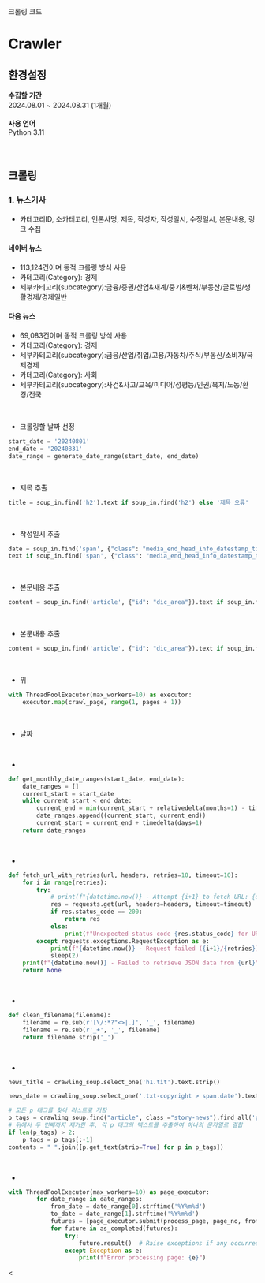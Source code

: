 크롤링 코드
# Crawler

## 환경설정
<aside>
<b>수집할 기간</b>
<br/>
2024.08.01 ~ 2024.08.31 (1개월)
</aside>
<br/>
<aside>
<b>사용 언어</b>
<br/>
Python 3.11
</aside>

<br/>
<br/>

## 크롤링

### 1. 뉴스기사
- 카테고리ID, 소카테고리, 언론사명, 제목, 작성자, 작성일시, 수정일시, 본문내용, 링크 수집
#### 네이버 뉴스
- 113,124건이며 동적 크롤링 방식 사용
- 카테고리(Category): 경제
- 세부카테고리(subcategory):금융/증권/산업&재계/중기&벤처/부동산/글로벌/생활경제/경제일반
#### 다음 뉴스
- 69,083건이며 동적 크롤링 방식 사용
- 카테고리(Category): 경제
- 세부카테고리(subcategory):금융/산업/취업/고용/자동차/주식/부동산/소비자/국제경제
- 카테고리(Category): 사회
- 세부카테고리(subcategory):사건&사고/교육/미디어/성평등/인권/복지/노동/환경/전국
<br/>

- 크롤링할 날짜 선정
```python
start_date = '20240801'
end_date = '20240831'
date_range = generate_date_range(start_date, end_date)
```
<br/>

- 제목 추출
```python
title = soup_in.find('h2').text if soup_in.find('h2') else '제목 오류'
```
<br/>

- 작성일시 추출
```python
date = soup_in.find('span', {"class": "media_end_head_info_datestamp_time _ARTICLE_DATE_TIME"}).
text if soup_in.find('span', {"class": "media_end_head_info_datestamp_time _ARTICLE_DATE_TIME"}) else '날짜 오류'
```
<br/>

- 본문내용 추출
```python
content = soup_in.find('article', {"id": "dic_area"}).text if soup_in.find('article', {"id": "dic_area"}) else '본문 오류'
```
<br/>

- 본문내용 추출
```python
content = soup_in.find('article', {"id": "dic_area"}).text if soup_in.find('article', {"id": "dic_area"}) else '본문 오류'
```
<br/>

- 위
```python
with ThreadPoolExecutor(max_workers=10) as executor:
    executor.map(crawl_page, range(1, pages + 1))
```


<br/>

- 날짜 

<br/>

- 
```python
def get_monthly_date_ranges(start_date, end_date):
    date_ranges = []
    current_start = start_date
    while current_start < end_date:
        current_end = min(current_start + relativedelta(months=1) - timedelta(days=1), end_date)
        date_ranges.append((current_start, current_end))
        current_start = current_end + timedelta(days=1)
    return date_ranges
```
<br/>

- 
```python
def fetch_url_with_retries(url, headers, retries=10, timeout=10):
    for i in range(retries):
        try:
            # print(f"{datetime.now()} - Attempt {i+1} to fetch URL: {url}")
            res = requests.get(url, headers=headers, timeout=timeout)
            if res.status_code == 200:
                return res
            else:
                print(f"Unexpected status code {res.status_code} for URL: {url}")
        except requests.exceptions.RequestException as e:
            print(f"{datetime.now()} - Request failed ({i+1}/{retries}): {e}")
            sleep(2)
    print(f"{datetime.now()} - Failed to retrieve JSON data from {url}")
    return None
```
<br/>

- 
```python
def clean_filename(filename):
    filename = re.sub(r'[\/:*?"<>|.]', '_', filename)
    filename = re.sub(r'_+', '_', filename)
    return filename.strip('_')
```
<br/>

- 
```python
news_title = crawling_soup.select_one('h1.tit').text.strip()

news_date = crawling_soup.select_one('.txt-copyright > span.date').text.strip()[:10].replace("/", ".")

# 모든 p 태그를 찾아 리스트로 저장
p_tags = crawling_soup.find("article", class_="story-news").find_all('p')
# 뒤에서 두 번째까지 제거한 후, 각 p 태그의 텍스트를 추출하여 하나의 문자열로 결합
if len(p_tags) > 2:
    p_tags = p_tags[:-1]
contents = " ".join([p.get_text(strip=True) for p in p_tags])
```
<br/>

- 
```python
with ThreadPoolExecutor(max_workers=10) as page_executor:
        for date_range in date_ranges:
            from_date = date_range[0].strftime('%Y%m%d')
            to_date = date_range[1].strftime('%Y%m%d')
            futures = [page_executor.submit(process_page, page_no, from_date, to_date, headers, directory) for page_no in range(1, 51)]
            for future in as_completed(futures):
                try:
                    future.result()  # Raise exceptions if any occurred
                except Exception as e:
                    print(f"Error processing page: {e}")
```





<

<br/>
<br/>

